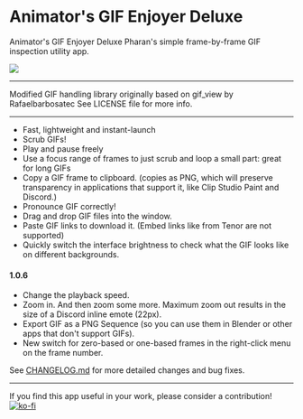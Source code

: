 
# Animator's GIF Enjoyer Deluxe
Animator's GIF Enjoyer Deluxe
Pharan's simple frame-by-frame GIF inspection utility app.

![](/_readmeassets/readme_gif.gif)

---

Modified GIF handling library originally based on gif_view by Rafaelbarbosatec
See LICENSE file for more info.

---

- Fast, lightweight and instant-launch
- Scrub GIFs!
- Play and pause freely
- Use a focus range of frames to just scrub and loop a small part: great for long GIFs
- Copy a GIF frame to clipboard. (copies as PNG, which will preserve transparency in applications that support it, like Clip Studio Paint and Discord.)
- Pronounce GIF correctly!
- Drag and drop GIF files into the window.
- Paste GIF links to download it. (Embed links like from Tenor are not supported)
- Quickly switch the interface brightness to check what the GIF looks like on different backgrounds.

#### 1.0.6  
- Change the playback speed.
- Zoom in. And then zoom some more. Maximum zoom out results in the size of a Discord inline emote (22px).
- Export GIF as a PNG Sequence (so you can use them in Blender or other apps that don't support GIFs).
- New switch for zero-based or one-based frames in the right-click menu on the frame number.

See [CHANGELOG.md](/CHANGELOG.md) for more detailed changes and bug fixes.

---
  
If you find this app useful in your work, please consider a contribution!  
[![ko-fi](https://ko-fi.com/img/githubbutton_sm.svg)](https://ko-fi.com/U7U5ADA8W)
